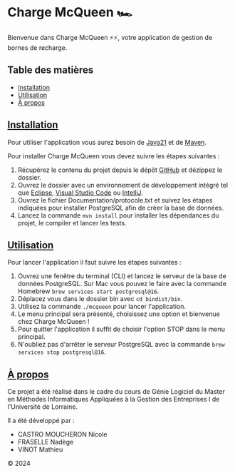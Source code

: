 # Charge McQueen 🏎️
Bienvenue dans Charge McQueen ⚡⚡️, votre application de gestion de bornes de recharge.

## Table des matières
- [Installation](#installation)
- [Utilisation](#utilisation)
- [À propos](#a-propos)

## [Installation](#installation)
Pour utiliser l'application vous aurez besoin de [Java21](https://www.oracle.com/fr/java/technologies/downloads/#java21) et de [Maven](https://maven.apache.org/download.cgi).

Pour installer Charge McQueen vous devez suivre les étapes suivantes : 
1. Récupérez le contenu du projet depuis le dépôt [GitHub](https://github.com/nicolemoucas/chargemcqueen.git) et dézippez le dossier.
2. Ouvrez le dossier avec un environnement de développement intégré tel que [Eclipse](https://eclipseide.org/), [Visual Studio Code](https://code.visualstudio.com/download) ou [IntelliJ](https://www.jetbrains.com/idea/download/?section=mac).
3. Ouvrez le fichier Documentation/protocole.txt et suivez les étapes indiquées pour installer PostgreSQL afin de créer la base de données.
4. Lancez la commande `mvn install` pour installer les dépendances du projet, le compiler et lancer les tests. 

## [Utilisation](#utilisation)
Pour lancer l'application il faut suivre les étapes suivantes : 
1. Ouvrez une fenêtre du terminal (CLI) et lancez le serveur de la base de données PostgreSQL. Sur Mac vous pouvez le faire avec la commande Homebrew `brew services start postgresql@16`. 
2. Déplacez vous dans le dossier bin avec `cd bindist/bin`.
3. Utilisez la commande `./mcqueen` pour lancer l'application.
4. Le menu principal sera présenté, choisissez une option et bienvenue chez Charge McQueen !
5. Pour quitter l'application il suffit de choisir l'option STOP dans le menu principal.
6. N'oubliez pas d'arrêter le serveur PostgreSQL avec la commande `brew services stop postgresql@16`.

## [À propos](#a-propos)
Ce projet a été réalisé dans le cadre du cours de Génie Logiciel du Master en Méthodes Informatiques Appliquées à la Gestion des Entreprises I de l'Université de Lorraine.

Il a été développé par :
- CASTRO MOUCHERON Nicole
- FRASELLE Nadège
- VINOT Mathieu

© 2024
